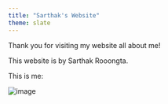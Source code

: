 ```yaml
---
title: "Sarthak's Website"
theme: slate
---
```


Thank you for visiting my website all about me!

This website is by Sarthak Rooongta.

This is me: 


![image](https://user-images.githubusercontent.com/82282788/121886742-ca621480-cce3-11eb-97c0-1c620180ab30.png)
